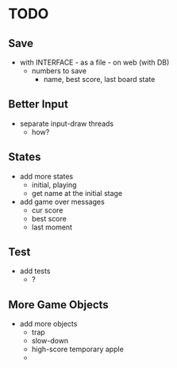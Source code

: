 # TODO
## Save
- with INTERFACE
      - as a file
      - on web (with DB)
  - numbers to save
    - name, best score, last board state

## Better Input
- separate input-draw threads
  - how?

## States 
- add more states
  - initial, playing
  - get name at the initial stage
- add game over messages
  - cur score
  - best score
  - last moment

## Test 
- add tests
  - ?

## More Game Objects 
- add more objects
  - trap
  - slow-down
  - high-score temporary apple
  - 